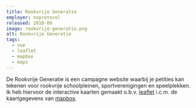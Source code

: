 ```yaml
---
title: Rookvrije Generatie
employer: noprotocol
released: 2018-09
image: rookvrije-generatie.png
alt: Rookvrije Generatie
tags:
  - vue
  - leaflet
  - mapbox
  - maps
---
```


De Rookvrije Generatie is een campagne website waarbij je petities kan tekenen voor rookvrije schoolpleinen, sportverenigingen en speelplekken.  
Ik heb hiervoor de interactive kaarten gemaakt o.b.v. [leaflet](https://leafletjs.com/) i.c.m. de kaartgegevens van [mapbox](https://mapbox.com/).
